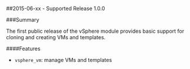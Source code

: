 ##2015-06-xx - Supported Release 1.0.0

###Summary

The first public release of the vSphere module provides basic support for
cloning and creating VMs and templates.

####Features
- `vsphere_vm`: manage VMs and templates



